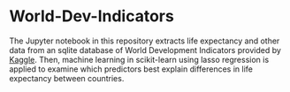 # World-Dev-Indicators

The Jupyter notebook in this repository extracts life expectancy and other data from an sqlite database of World Development Indicators provided by [Kaggle](https://www.kaggle.com/worldbank/world-development-indicators). Then, machine learning in scikit-learn using lasso regression is applied to examine which predictors best explain differences in life expectancy between countries.
